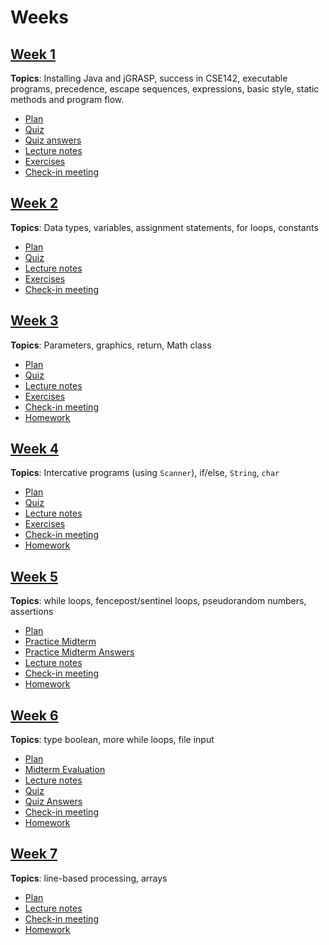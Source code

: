 # Weeks
## [Week 1](week1)
__Topics__: Installing Java and jGRASP, success in CSE142, executable programs, precedence, escape sequences, expressions, basic style, static methods and program flow.
* [Plan](weeks/week1/plan.md)
* [Quiz](weeks/week1/quiz.md)
* [Quiz answers](weeks/week1/quiz-answers.md)
* [Lecture notes](weeks/week1/lecture-notes.md)
* [Exercises](weeks/week1/exercises.md)
* [Check-in meeting](weeks/week1/check-in-meeting.md)

## [Week 2](weeks/week2)
__Topics__: Data types, variables, assignment statements, for loops, constants
* [Plan](weeks/week2/plan.md)
* [Quiz](weeks/week2/quiz.md)
* [Lecture notes](weeks/week2/lecture-notes.md)
* [Exercises](weeks/week2/exercises.md)
* [Check-in meeting](weeks/week2/check-in-meeting.md)

## [Week 3](weeks/week3)
__Topics__: Parameters, graphics, return, Math class
* [Plan](weeks/week3/plan.md)
* [Quiz](weeks/week3/quiz.md)
* [Lecture notes](weeks/week3/lecture-notes.md)
* [Exercises](weeks/week3/exercises.md)
* [Check-in meeting](weeks/week3/check-in-meeting.md)
* [Homework](weeks/week3/homework.md)

## [Week 4](weeks/week4)
__Topics__: Intercative programs (using `Scanner`), if/else, `String`, `char`
* [Plan](weeks/week4/plan.md)
* [Quiz](weeks/week4/quiz.md)
* [Lecture notes](weeks/week4/lecture-notes.md)
* [Exercises](weeks/week4/exercises.md)
* [Check-in meeting](weeks/week4/check-in-meeting.md)
* [Homework](weeks/week4/homework.md)

## [Week 5](weeks/week5)
__Topics__: while loops, fencepost/sentinel loops, pseudorandom numbers, assertions
* [Plan](weeks/week5/plan.md)
* [Practice Midterm](exams/midterm/practice-midterm.md)
* [Practice Midterm Answers](exams/midterm/practice-midterm-answers.md)
* [Lecture notes](weeks/week5/lecture-notes.md)
* [Check-in meeting](weeks/week5/check-in-meeting.md)
* [Homework](weeks/week5/homework.md)

## [Week 6](weeks/week6)
__Topics__: type boolean, more while loops, file input
* [Plan](weeks/week6/plan.md)
* [Midterm Evaluation](weeks/week6/midterm-evaluation.md)
* [Lecture notes](weeks/week6/lecture-notes.md)
* [Quiz](weeks/week6/quiz.md)
* [Quiz Answers](weeks/week6/quiz-answers.md)
* [Check-in meeting](weeks/week6/check-in-meeting.md)
* [Homework](weeks/week6/homework.md)

## [Week 7](weeks/week7)
__Topics__: line-based processing, arrays
* [Plan](weeks/week7/plan.md)
* [Lecture notes](weeks/week7/lecture-notes.md)
* [Check-in meeting](weeks/week7/check-in-meeting.md)
* [Homework](weeks/week7/homework.md)
